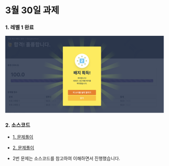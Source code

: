 # 3월 30일 과제

### 1. 레벨 1 완료
<img src="programmers_lv2.png" width="600px" />

### 2. 소스코드
- [1. 문제풀이](solution01.py)

- [2. 문제풀이](solution02.py)
- 2번 문제는 소스코드를 참고하여 이해하면서 진행했습니다.